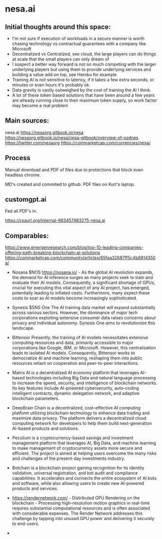 # nesa.ai

## Initial thoughts around this space:

* I'm not sure if execution of workloads in a secure manner is worth chasing technology vs contractual guarantees with a company like Microsoft
* Decentralized vs Centralized, see cloud, the large players can do things at scale that the small players can only dream of
* I suspect a better way forward is not so much competing with the larger underlying players but using them to provide underlying services and building a value add on top, see Heroku for example
* Training AI is not sensitive to latency, if it takes a few extra seconds, or minutes or even hours it's probably ok.
* Data gravity is vastly outweighed by the cost of training the AI I think.
* A lot of these token based solutions that have been around a few years are already running close to their maximum token supply, so work factor may become a real problem



## Main sources:

nesa.ai
https://nesaorg.gitbook.io/nesa
https://nesaorg.gitbook.io/nesa/nesa-gitbook/overview-of-usdnes
https://twitter.com/nesaorg
https://coinmarketcap.com/currencies/nesa/

## Process

Manual download and PDF of files due to protections that block even headless chrome.

MD's created and commited to github. PDF files on Kurt's laptop.

## customgpt.ai

Fed all PDF's in.

https://csaurl.org/internal-983457983275-nesa.ai

## Comparables:

https://www.emergenresearch.com/blog/top-10-leading-companies-offering-path-breaking-blockchain-ai-solutions
https://coinmarketcap.com/community/articles/65faa32687ff5c4b8814350a/

* Nosana $NOS https://nosana.io/ - As the global AI revolution expands, the demand for AI inference surges as many projects seek to train and evaluate their AI models. Consequently, a significant shortage of GPUs, crucial for executing this vital aspect of any AI project, has emerged, potentially leading to inflated costs. Furthermore, many expect these costs to soar as AI models become increasingly sophisticated.
* Synesis $SNS One The AI training data market will expand substantially across various sectors. However, the dominance of major tech corporations exploiting extensive consumer data raises concerns about privacy and individual autonomy. Synesis One aims to revolutionize this landscape.

* Bittensor Presently, the training of AI models necessitates extensive computing resources and data, primarily accessible to major corporations like Google, IBM, or Microsoft. However, this centralization leads to isolated AI models. Consequently, Bittensor works to democratize AI and machine learning, reshaping them into public resources reliant on cooperation and peer-to-peer interactions.

* Matrix AI is a decentralized AI economy platform that leverages AI-based technologies including Big Data and natural language processing to increase the speed, security, and intelligence of blockchain networks. Its key features include AI-powered cybersecurity, auto-coding intelligent contracts, dynamic delegation network, and adaptive blockchain parameters.
* DeepBrain Chain is a decentralized, cost-effective AI computing platform utilizing blockchain technology to enhance data trading and maximize data privacy. The platform delivers a decentralized cloud computing network for developers to help them build next-generation AI-based products and solutions.
* Peculium is a cryptocurrency-based savings and investment management platform that leverages AI, Big Data, and machine learning to make management of cryptocurrency assets more secure and efficient. The project is aimed at helping users overcome the many risks and challenges of the present-day investments industry.
* Botchain is a blockchain project gaining recognition for its identity validation, universal registration, and bot audit and compliance capabilities. It accelerates and connects the entire ecosystem of AI bots and software, while also allowing users to create new AI-powered products and services.
* https://rendernetwork.com/ - Distributed GPU Rendering on the blockchain - Processing high-resolution motion graphics in real-time requires substantial computational resources and is often associated with considerable expenses. The Render Network addresses this challenge by tapping into unused GPU power and delivering it securely to end-users.
* 



